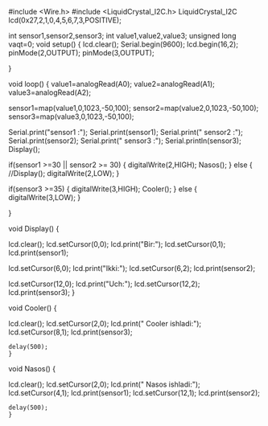 #include <Wire.h> 
#include <LiquidCrystal_I2C.h>
LiquidCrystal_I2C lcd(0x27,2,1,0,4,5,6,7,3,POSITIVE);

int sensor1,sensor2,sensor3;
int value1,value2,value3;
unsigned long vaqt=0;
void setup() {
lcd.clear();
Serial.begin(9600); 
lcd.begin(16,2);
pinMode(2,OUTPUT);
pinMode(3,OUTPUT);

}

void loop() {
  value1=analogRead(A0);
  value2=analogRead(A1);
  value3=analogRead(A2);

sensor1=map(value1,0,1023,-50,100);
sensor2=map(value2,0,1023,-50,100);
sensor3=map(value3,0,1023,-50,100);

Serial.print("sensor1 :");
Serial.print(sensor1);
Serial.print("  sensor2 :");
Serial.print(sensor2);
Serial.print("  sensor3 :");
Serial.println(sensor3);
Display();

if(sensor1 >=30 || sensor2 >= 30)
{
  digitalWrite(2,HIGH);
  Nasos();
  }
else
{
  //Display();
  digitalWrite(2,LOW);
  }

  if(sensor3 >=35)
  {
    digitalWrite(3,HIGH);
    Cooler();
    }
    else
    {
      digitalWrite(3,LOW);
      }

}

void Display()
{
  
  lcd.clear();
  lcd.setCursor(0,0);
  lcd.print("Bir:");
  lcd.setCursor(0,1);
  lcd.print(sensor1);

  lcd.setCursor(6,0);
  lcd.print("Ikki:");
  lcd.setCursor(6,2);
  lcd.print(sensor2);
  
  lcd.setCursor(12,0);
  lcd.print("Uch:");
  lcd.setCursor(12,2);
  lcd.print(sensor3);
  }

  void Cooler()
  {
     
  lcd.clear();
  lcd.setCursor(2,0);
  lcd.print(" Cooler ishladi:");
  lcd.setCursor(8,1);
  lcd.print(sensor3);
  
    delay(500);
    }

  void Nasos()
  {
     
  lcd.clear();
  lcd.setCursor(2,0);
  lcd.print(" Nasos ishladi:");
  lcd.setCursor(4,1);
  lcd.print(sensor1);
  lcd.setCursor(12,1);
  lcd.print(sensor2);
  
    delay(500);
    }
